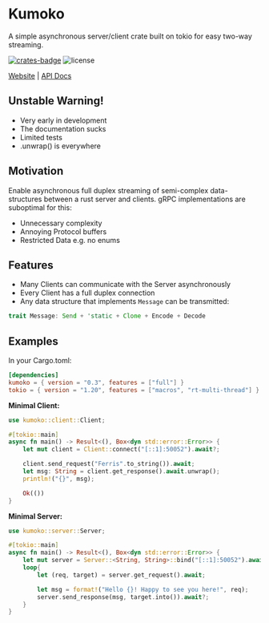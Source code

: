 # Kumoko

A simple asynchronous server/client crate built 
on tokio for easy two-way streaming.

[![crates-badge]][crates-url]
![license][mit-badge]

[crates-badge]: https://img.shields.io/crates/v/kumoko
[crates-url]: https://crates.io/crates/kumoko
[mit-badge]: https://img.shields.io/crates/l/kumoko

[Website](https://www.youtube.com/watch?v=dQw4w9WgXcQ) |
[API Docs](docs.rs/kumoko/0.3.0)

## Unstable Warning!
* Very early in development
* The documentation sucks
* Limited tests
* .unwrap() is everywhere

## Motivation
Enable asynchronous full duplex streaming of semi-complex data-structures
between a rust server and clients. gRPC implementations are suboptimal for this:

* Unnecessary complexity
* Annoying Protocol buffers
* Restricted Data e.g. no enums

## Features
* Many Clients can communicate with the Server asynchronously
* Every Client has a full duplex connection
* Any data structure that implements `Message` can be transmitted:
```rust
trait Message: Send + 'static + Clone + Encode + Decode
```

## Examples

In your Cargo.toml: 
```toml
[dependencies]
kumoko = { version = "0.3", features = ["full"] }
tokio = { version = "1.20", features = ["macros", "rt-multi-thread"] }
```

**Minimal Client:**
```rust
use kumoko::client::Client;

#[tokio::main]
async fn main() -> Result<(), Box<dyn std::error::Error>> {
    let mut client = Client::connect("[::1]:50052").await?;

    client.send_request("Ferris".to_string()).await;
    let msg: String = client.get_response().await.unwrap();
    println!("{}", msg);

    Ok(())
}
```

**Minimal Server:**
```rust
use kumoko::server::Server;

#[tokio::main]
async fn main() -> Result<(), Box<dyn std::error::Error>> {
    let mut server = Server::<String, String>::bind("[::1]:50052").await?;
    loop{
        let (req, target) = server.get_request().await;

        let msg = format!("Hello {}! Happy to see you here!", req);
        server.send_response(msg, target.into()).await?;
    }
}
```